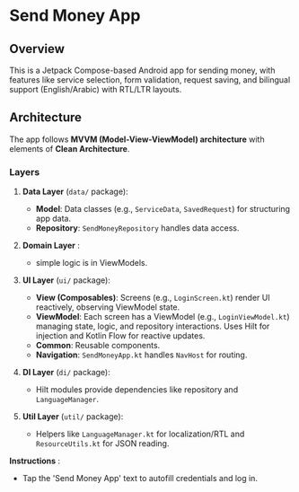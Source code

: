 # Send Money App

## Overview
This is a Jetpack Compose-based Android app for sending money, with features like service selection, form validation, request saving, and bilingual support (English/Arabic) with RTL/LTR layouts.
## Architecture
The app follows **MVVM (Model-View-ViewModel) architecture** with elements of **Clean Architecture**.

### Layers
1. **Data Layer** (`data/` package):
   - **Model**: Data classes (e.g., `ServiceData`, `SavedRequest`) for structuring app data.
   - **Repository**: `SendMoneyRepository` handles data access.

2. **Domain Layer** :
   -  simple logic is in ViewModels.

3. **UI Layer** (`ui/` package):
   - **View (Composables)**: Screens (e.g., `LoginScreen.kt`) render UI reactively, observing ViewModel state.
   - **ViewModel**: Each screen has a ViewModel (e.g., `LoginViewModel.kt`) managing state, logic, and repository interactions. Uses Hilt for injection and Kotlin Flow for reactive updates.
   - **Common**: Reusable components.
   - **Navigation**: `SendMoneyApp.kt` handles `NavHost` for routing.

4. **DI Layer** (`di/` package):
   - Hilt modules provide dependencies like repository and `LanguageManager`.

5. **Util Layer** (`util/` package):
   - Helpers like `LanguageManager.kt` for localization/RTL and `ResourceUtils.kt` for JSON reading.

  **Instructions** :
  - Tap the 'Send Money App' text to autofill credentials and log in.
